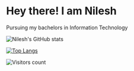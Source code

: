 # Hey there! I am Nilesh
Pursuing my bachelors in Information Technology

<!---
nileshgupta1/nileshgupta1 is a ✨ special ✨ repository because its `README.md` (this file) appears on your GitHub profile.
You can click the Preview link to take a look at your changes.
--->

![Nilesh's GitHub stats](https://github-readme-stats.vercel.app/api?username=nileshgupta1&show_icons=true&theme=solarized-light)

[![Top Langs](https://github-readme-stats.vercel.app/api/top-langs/?username=nileshgupta1&layout=compact)](https://github.com/nileshgupta1/github-readme-stats)


![Visitors count](http://[url](https://profile-counter.glitch.me/advaitgupta/count.svg)/to/img.png)

